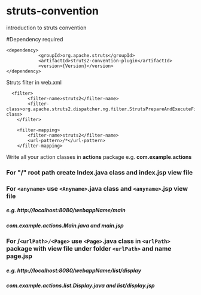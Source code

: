 # struts-convention
introduction to struts convention


#Dependency required

```
<dependency>
			<groupId>org.apache.struts</groupId>
			<artifactId>struts2-convention-plugin</artifactId>
			<version>{Version}</version>
</dependency>
```
Struts filter in web.xml
```
  <filter>
		<filter-name>struts2</filter-name>
		<filter-class>org.apache.struts2.dispatcher.ng.filter.StrutsPrepareAndExecuteFilter</filter-class>
	</filter>

	<filter-mapping>
		<filter-name>struts2</filter-name>
		<url-pattern>/*</url-pattern>
	</filter-mapping>
```	
Write all your action classes in **actions** package e.g. **com.example.actions**
### For "/" root path create Index.java class and  index.jsp view file
### For ```<anyname>``` use ```<Anyname>```.java class and ```<anyname>```.jsp view file
##### e.g. http://localhost:8080/webappName/main 
##### com.example.actions.Main.java and main.jsp
### For /```<urlPath>/<Page>``` use ```<Page>```.java class in ```<urlPath>``` package with view file under folder ```<urlPath>``` and name page.jsp
##### e.g. http://localhost:8080/webappName/list/display 
##### com.example.actions.list.Display.java and list/display.jsp
